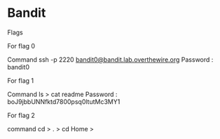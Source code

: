 # Bandit



Flags 

For flag 0 

Command
ssh -p 2220 bandit0@bandit.lab.overthewire.org
Password : bandit0


For flag 1 

Command 
ls > cat readme 
Password : boJ9jbbUNNfktd7800psq0ltutMc3MY1

For flag 2

command 
cd > . > cd Home > 
